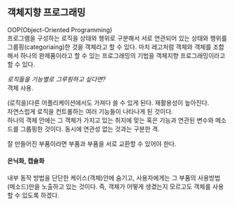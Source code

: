 ## 객체지향 프로그래밍
OOP(Object-Oriented Programming)  
프로그램을 구성하는 로직을 상태와 행위로 구분해서 서로 연관되어 있는 상태와 행위를 그룹핑(categoriaing)한 것을 객체라고 할 수 있다. 마치 레고처럼 객체와 객체를 조합해서 하나의 완제품이라고 할 수 있는 프로그래밍의 기법을 객체지향 프로그래밍이라고 할 수 있다.  

*로직들을 기능별로 그루핑하고 싶다면?*  
객체 사용.  

(로직을)다른 어플리케이션에서도 가져다 쓸 수 있게 된다. 재활용성이 높아진다.  
자연스럽게 로직을 컨트롤하는 여러 기능들이 나타나게 된 것이다.  
하나의 객체 안에는 그 객체가 가지고 있는 취지에 맞는 혹은 기능과 연관된 변수와 메소드를 그룹핑한 것이다. 동시에 연관성 없는 것과는 구분한 격.  


잘 만들어진 부품이라면 부품과 부품을 서로 교환할 수 있어야 한다.  


#### 은닉화, 캡슐화
내부 동작 방법을 단단한 케이스(객체)안에 숨기고, 사용자에게는 그 부품의 사용방법(메소드)만을 노출하고 있는 것이다. 즉, 객체가 어떻게 생겼는지 모르고도 객체를 사용할 수 있도록 하겠다.  
